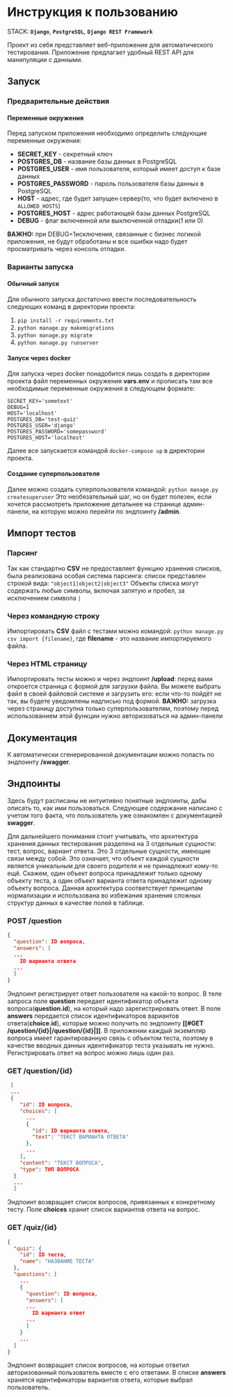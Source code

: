 # Инструкция к пользованию

STACK: **`Django`**,  **`PostgreSQL`**,  **`Django REST Framework`**

Проект из себя представляет веб-приложение для автоматического тестирования. Приложение предлагает удобный REST API для манипуляции с данными.

## Запуск  
### Предварительные действия  
#### Переменные окружения  
Перед запуском приложения необходимо определить следующие переменные окружения:  
- **SECRET_KEY** - секретный ключ  
- **POSTGRES_DB** - название базы данных в PostgreSQL  
- **POSTGRES_USER** - имя пользователя, который имеет доступ к базе данных  
- **POSTGRES_PASSWORD** - пароль пользователя базы данных в PostgreSQL  
- **HOST** - адрес, где будет запущен сервер(то, что будет включено в `ALLOWED_HOSTS`)
- **POSTGRES_HOST** - адрес работающей базы данных PostgreSQL  
- **DEBUG** - флаг включенной или выключенной отладки(1 или 0)

**ВАЖНО:** при DEBUG=1исключения, связанные с бизнес логикой приложения, не будут обработаны и все ошибки надо будет просматривать через консоль отладки.
### Варианты запуска  
#### Обычный запуск  
Для обычного запуска достаточно ввести последовательность следующих команд в директории проекта:  
1. `pip install -r requirements.txt`  
2. `python manage.py makemigrations`  
3. `python manage.py migrate`  
4. `python manage.py runserver`  
#### Запуск через docker  
Для запуска через docker понадобится лишь создать в директории проекта файл переменных окружения **vars.env** и прописать там все необходимые переменные окружения в следующем формате:
```
SECRET_KEY='sometext'  
DEBUG=1
HOST='localhost'  
POSTGRES_DB='test-quiz'  
POSTGRES_USER='django'  
POSTGRES_PASSWORD='somepassword'  
POSTGRES_HOST='localhost'
```
Далее все запускается командой `docker-compose up` в директории проекта.
#### Создание суперпользователя
Далее можно создать суперпользователя командой:
`python manage.py createsuperuser`
Это необязательный шаг, но он будет полезен, если хочется рассмотреть приложение детальнее на странице админ-панели, на которую можно перейти по эндпоинту **/admin**.

## Импорт тестов
### Парсинг
Так как стандартно **CSV** не предоставляет функцию хранения списков, была реализована особая система парсинга: список представлен строкой вида:
`"object1|object2|object3"`
Объекты списка могут содержать любые символы, включая запятую и пробел, за исключением символа `|`

### Через командную строку
Импортировать **CSV** файл с тестами можно командой:
`python manage.py csv import {filename}`, где **filename** - это название импортируемого файла.

### Через HTML страницу
Импортировать тесты можно и через эндпоинт **/upload**:  перед вами откроется страница с формой для загрузки файла. Вы можете выбрать файл в своей файловой системе и загрузить его: если что-то пойдёт не так, вы будете уведомлены надписью под формой. 
**ВАЖНО:** загрузка через страницу доступна только суперпользователям, поэтому перед использованием этой функции нужно авторизоваться на админ-панели

## Документация
К автоматически сгенерированной документации можно попасть по эндпоинту **/swagger**.

## Эндпоинты
Здесь будут расписаны не интуитивно понятные эндпоинты, дабы описать то, как ими пользоваться. Следующее содержание написано с учетом того факта, что пользователь уже ознакомлен с документацией **swagger**.

Для дальнейшего понимания стоит учитывать, что архитектура хранения данных тестирования разделена на 3 отдельные сущности: тест, вопрос, вариант ответа. Это 3 отдельные сущности, имеющие связи между собой. Это означает, что объект каждой сущности является уникальным для своего родителя и не принадлежит кому-то ещё. Скажем, один объект вопроса принадлежит только одному объекту теста, а один объект варианта ответа принадлежит одному объекту вопроса. Данная архитектура соответствует принципам нормализации и использована во избежания хранения сложных структур данных в качестве полей в таблице.
### POST /question
```json
{
  "question": ID вопроса,
  "answers": [
  ...
    ID варианта ответа
  ...
  ]
}
```
Эндпоинт регистрирует ответ пользователя на какой-то вопрос. В теле запроса поле **question** передает идентификатор объекта вопроса(**question.id**), на который надо зарегистрировать ответ. В поле **answers**  передается список идентификаторов вариантов ответа(**choice.id**), которые можно получить по эндпоинту **[[#GET /question/{id}|/question/{id}|]]**. В приложении каждый экземпляр вопроса имеет гарантированную связь с объектом теста,  поэтому в качестве вводных данных идентификатор теста указывать не нужно. Регистрировать ответ на вопрос можно лишь один раз.

### GET /question/{id}
```json
 [
 ...
 {
    "id": ID вопроса,
    "choices": [
      ...
      {
        "id": ID варианта ответа,
        "text": "ТЕКСТ ВАРИАНТА ОТВЕТА"
      },
      ...
    ],
    "content": "ТЕКСТ ВОПРОСА",
    "type": ТИП ВОПРОСА
  }
  ...
  ]
```
Эндпоинт возвращает список вопросов, привязанных к конкретному тесту. Поле **choices** хранит список вариантов ответа на вопрос.

### GET /quiz/{id}
```json
{
  "quiz": {
    "id": ID теста,
    "name": "НАЗВАНИЕ ТЕСТА"
  },
  "questions": [
	...
    {
      "question": ID вопроса,
      "answers": [
      ...
        ID варианта ответ
      ...
      ]
    }
	...
  ]
}
```
Эндпоинт возвращает список вопросов, на которые ответил авторизованный пользователь вместе с его ответами. В списке **answers** хранятся идентификаторы вариантов ответа, которые выбрал пользователь.